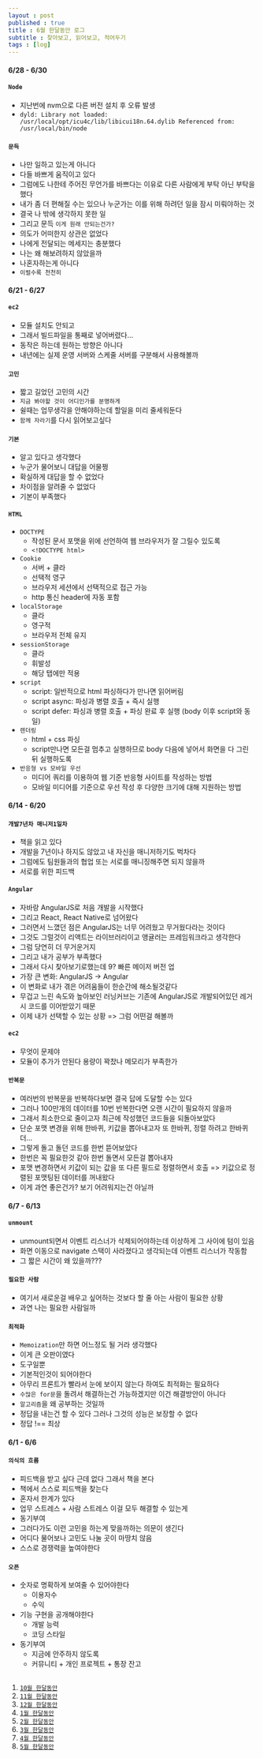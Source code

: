 ```yaml
---
layout : post
published : true
title : 6월 한달동안 로그
subtitle : 찾아보고, 읽어보고, 적어두기
tags : [log]
---
```

#### 6/28 - 6/30
#### `Node`
* 지난번에 nvm으로 다른 버전 설치 후 오류 발생
* `dyld: Library not loaded: /usr/local/opt/icu4c/lib/libicui18n.64.dylib Referenced from: /usr/local/bin/node`

#### `문득`
* 나만 일하고 있는게 아니다
* 다들 바쁘게 움직이고 있다
* 그럼에도 나한테 주어진 무언가를 바쁘다는 이유로 다른 사람에게 부탁 아닌 부탁을 했다
* 내가 좀 더 편해질 수는 있으나 누군가는 이를 위해 하려던 일을 잠시 미뤄야하는 것
* 결국 나 밖에 생각하지 못한 일
* 그리고 문득 `이게 원래 안되는건가?`
* 의도가 어떠한지 상관은 없었다
* 나에게 전달되는 메세지는 충분했다
* 나는 왜 해보려하지 않았을까
* 나혼자하는게 아니다
* `이럴수록 천천히`

#### 6/21 - 6/27
#### `ec2`
* 모듈 설치도 안되고
* 그래서 빌드파일을 통째로 넣어버렸다...
* 동작은 하는데 원하는 방향은 아니다
* 내년에는 실제 운영 서버와 스케줄 서버를 구분해서 사용해볼까

#### `고민`
* 짧고 길었던 고민의 시간
* `지금 봐야할 것이 어디인가를 분명하게`
* 쉴때는 업무생각을 안해야하는데 할일을 미리 줄세워둔다
* `함께 자라기`를 다시 읽어보고싶다

#### `기본`
* 알고 있다고 생각했다
* 누군가 물어보니 대답을 어물쩡
* 확실하게 대답을 할 수 없었다
* 차이점을 알려줄 수 없었다
* 기본이 부족했다

#### `HTML`
* `DOCTYPE`
  * 작성된 문서 포맷을 위에 선언하여 웹 브라우저가 잘 그릴수 있도록
  * `<!DOCTYPE html>`
* `Cookie`
  * 서버 + 클라
  * 선택적 영구
  * 브라우저 세션에서 선택적으로 접근 가능
  * http 통신 header에 자동 포함
* `localStorage`
  * 클라
  * 영구적
  * 브라우저 전체 유지
* `sessionStorage`
  * 클라
  * 휘발성
  * 해당 탭에만 적용
* `script`
  * script: 일반적으로 html 파싱하다가 만나면 읽어버림
  * script async: 파싱과 병렬 호출 + 즉시 실행
  * script defer: 파싱과 병렬 호출 + 파싱 완료 후 실행 (body 이후 script와 동일)
* `렌더링`
  * html + css 파싱
  * script만나면 모든걸 멈추고 실행하므로 body 다음에 넣어서 화면을 다 그린 뒤 실행하도록
* `반응형 vs 모바일 우선`
  * 미디어 쿼리를 이용하여 웹 기준 반응형 사이트를 작성하는 방법
  * 모바일 미디어를 기준으로 우선 작성 후 다양한 크기에 대해 지원하는 방법
  
#### 6/14 - 6/20
#### `개발7년차 매니저1일차`
* 책을 읽고 있다
* 개발을 7년이나 하지도 않았고 내 자신을 매니저하기도 벅차다
* 그럼에도 팀원들과의 협업 또는 서로를 매니징해주면 되지 않을까
* 서로를 위한 피드백

#### `Angular`
* 자바랑 AngularJS로 처음 개발을 시작했다
* 그리고 React, React Native로 넘어왔다
* 그러면서 느꼈던 점은 AngularJS는 너무 어려웠고 무거웠다라는 것이다
* 그것도 그럴것이 리액트는 라이브러리이고 앵귤러는 프레임워크라고 생각한다
* 그럼 당연히 더 무거운거지
* 그리고 내가 공부가 부족했다
* 그래서 다시 찾아보기로했는데 9? 빠른 메이저 버전 업
* 가장 큰 변화: AngularJS -> Angular
* 이 변화로 내가 겪은 어려움들이 한순간에 해소될것같다
* 무겁고 느린 속도와 높아보인 러닝커브는 기존에 AngularJS로 개발되어있던 레거시 코드를 이어받았기 때문
* 이제 내가 선택할 수 있는 상황 => 그럼 어떤걸 해볼까

#### `ec2`
* 무엇이 문제야
* 모듈이 추가가 안된다 용량이 꽉찼나 메모리가 부족한가

#### `반복문`
* 여러번의 반복문을 반복하다보면 결국 답에 도달할 수는 있다
* 그러나 100만개의 데이터를 10번 반복한다면 오랜 시간이 필요하지 않을까
* 그래서 최소한으로 줄이고자 최근에 작성했던 코드들을 되돌아보았다
* 단순 포맷 변경을 위해 한바퀴, 키값을 뽑아내고자 또 한바퀴, 정렬 하려고 한바퀴 더...
* 그렇게 돌고 돌던 코드를 한번 뜯어보았다
* 한번은 꼭 필요한것 같아 한번 돌면서 모든걸 뽑아내자
* 포맷 변경하면서 키값이 되는 값을 또 다른 필드로 정렬하면서 호출 => 키값으로 정렬된 포맷팅된 데이터를 꺼내왔다
* 이게 과연 좋은건가? 보기 어려워지는건 아닐까
  
#### 6/7 - 6/13
#### `unmount`
* unmount되면서 이벤트 리스너가 삭제되어야하는데 이상하게 그 사이에 텀이 있음
* 화면 이동으로 navigate 스택이 사라졌다고 생각되는데 이벤트 리스너가 작동함
* 그 짧은 시간이 왜 있을까???

#### `필요한 사람`
* 여기서 새로운걸 배우고 싶어하는 것보다 할 줄 아는 사람이 필요한 상황
* 과연 나는 필요한 사람일까

#### `최적화`
* `Memoization`만 하면 어느정도 될 거라 생각했다
* 이게 큰 오판이였다
* 도구일뿐
* 기본적인것이 되어야한다
* 아무리 프론트가 빨라서 눈에 보이지 않는다 하여도 최적화는 필요하다
* `수많은 for문`을 돌려서 해결하는건 가능하겠지만 이건 해결방안이 아니다
* `알고리즘`을 왜 공부하는 것일까
* 정답을 내는건 할 수 있다 그러나 그것의 성능은 보장할 수 없다
* 정답 !== 최상
  
#### 6/1 - 6/6
#### `의식의 흐름`
* 피드백을 받고 싶다 근데 없다 그래서 책을 본다
* 책에서 스스로 피드백을 찾는다
* 혼자서 한계가 있다
* 업무 스트레스 + 사람 스트레스 이걸 모두 해결할 수 있는게
* 동기부여
* 그러다가도 이런 고민을 하는게 맞을까하는 의문이 생긴다
* 어디다 물어보나 고민도 나눌 곳이 마땅치 않음
* 스스로 경쟁력을 높여야한다

#### `오픈`
* 숫자로 명확하게 보여줄 수 있어야한다
  * 이용자수
  * 수익
* 기능 구현을 공개해야한다
  * 개발 능력
  * 코딩 스타일
* 동기부여
  * 지금에 안주하지 않도록
  * 커뮤니티 + 개인 프로젝트 + 통장 잔고


##  
1. [`10월 한달동안`](https://jiggag.github.io/10%EC%9B%94-%ED%95%9C%EB%8B%AC%EB%8F%99%EC%95%88/)
2. [`11월 한달동안`](https://jiggag.github.io/11%EC%9B%94-%ED%95%9C%EB%8B%AC%EB%8F%99%EC%95%88/)
3. [`12월 한달동안`](https://jiggag.github.io/12%EC%9B%94-%ED%95%9C%EB%8B%AC%EB%8F%99%EC%95%88/)
4. [`1월 한달동안`](https://jiggag.github.io/1%EC%9B%94-%ED%95%9C%EB%8B%AC%EB%8F%99%EC%95%88/)
5. [`2월 한달동안`](https://jiggag.github.io/2%EC%9B%94-%ED%95%9C%EB%8B%AC%EB%8F%99%EC%95%88/)
6. [`3월 한달동안`](https://jiggag.github.io/3%EC%9B%94-%ED%95%9C%EB%8B%AC%EB%8F%99%EC%95%88/)
7. [`4월 한달동안`](https://jiggag.github.io/4%EC%9B%94-%ED%95%9C%EB%8B%AC%EB%8F%99%EC%95%88/)
8. [`5월 한달동안`](https://jiggag.github.io/5%EC%9B%94-%ED%95%9C%EB%8B%AC%EB%8F%99%EC%95%88/)
